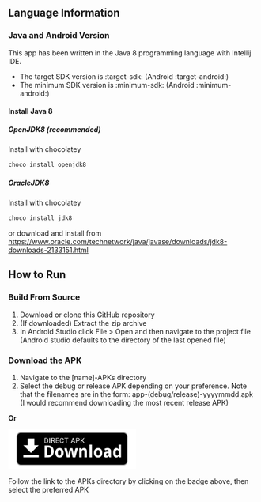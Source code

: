 ## Language Information

### Java and Android Version
This app has been written in the Java 8 programming language with Intellij IDE.
- The target SDK version is :target-sdk: (Android :target-android:)
- The minimum SDK version is :minimum-sdk: (Android :minimum-android:)

#### Install Java 8
##### OpenJDK8 (recommended)
Install with chocolatey
```powershell
choco install openjdk8
```
##### OracleJDK8
Install with chocolatey
```powershell
choco install jdk8
```
or download and install from
<https://www.oracle.com/technetwork/java/javase/downloads/jdk8-downloads-2133151.html>

## How to Run
### Build From Source
1. Download or clone this GitHub repository
2. (If downloaded) Extract the zip archive
3. In Android Studio click File > Open and then navigate to the project file
(Android studio defaults to the directory of the last opened file)

<!--
### Get it on Google Play
1. Open the Google Play app
2. Search for [name]

**Or**

[<img src="readme-assets/badges/google-play-download.png"
alt="Get it on Google Play" height="80">](https://play.google.com/store/apps/)

Follow the link to the listing on Google Play by clicking on the badge above,
then download/ install
-->

<!--
### Available at Amazon Appstore
1. Open the Amazon Appstore (can be downloaded from
<https://www.amazon.co.uk/androidapp>)
2. Search for [name]

**Or**

[<img src="readme-assets/badges/amazon-appstore-download.png" alt="Available
at Amazon Appstore" height="80">
](http://www.amazon.com/gp/mas/dl/android?p=[package]&ref=mas_pm_[name])

Follow the link to the listing on the Amazon Appstore by clicking on the badge
above, then download/ install
-->

### Download the APK
1. Navigate to the [name]-APKs directory
2. Select the debug or release APK depending on your preference. Note that the
filenames are in the form: app-(debug/release)-yyyymmdd.apk (I would recommend
downloading the most recent release APK)

**Or**

[<img src="readme-assets/badges/direct-apk-download.png" alt="Direct apk
download" height="80">](/APKs)

Follow the link to the APKs directory by clicking on the badge above, then
select the preferred APK
